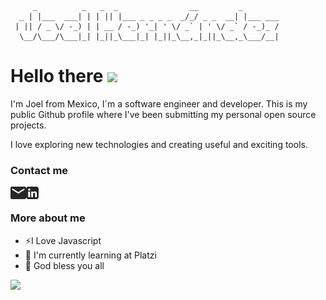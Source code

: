 ```
     _          _   _  _                __         _
  _ | |___  ___| | | || |___ _ _ _ _  _/_/ _ _  __| |___ ___
 | || / _ \/ -_) | | __ / -_) '_| ' \/ _` | ' \/ _` / -_)_ /
  \__/\___/\___|_| |_||_\___|_| |_||_\__,_|_||_\__,_\___/__|

```

# Hello there <img src="https://media.giphy.com/media/hvRJCLFzcasrR4ia7z/giphy.gif" width="4%">

I'm Joel from Mexico, I´m a software engineer and developer. This is my public Github profile where I've been submitting my personal open source projects.

I love exploring new technologies and creating useful and exciting tools.

### Contact me

<a href="mailto:joel.programador@gmail.com">
    <picture>
        <source media="(prefers-color-scheme: dark)" srcset="https://github.com/JoelHernandez343/JoelHernandez343/blob/a9857eb1e7c4c6bb4108d8d4fc0a9d5d2e6df70c/.github/images/email-dark.png?raw=true">
        <source media="(prefers-color-scheme: light)" srcset="https://github.com/JoelHernandez343/JoelHernandez343/blob/main/.github/images/email-light.png?raw=true">
        <img alt="Shows an illustrated sun in light color mode and a moon with stars in dark color mode." src="https://github.com/JoelHernandez343/JoelHernandez343/blob/main/.github/images/email-light.png?raw=true" height="20px" align="left">
    </picture>
</a>

<a href="https://www.linkedin.com/in/joelhernandez33">
    <picture>
        <source media="(prefers-color-scheme: dark)" srcset="https://github.com/JoelHernandez343/JoelHernandez343/blob/main/.github/images/in-dark.png?raw=true">
        <source media="(prefers-color-scheme: light)" srcset="https://github.com/JoelHernandez343/JoelHernandez343/blob/main/.github/images/in-light.png?raw=true">
        <img alt="Shows an illustrated sun in light color mode and a moon with stars in dark color mode." src="https://github.com/JoelHernandez343/JoelHernandez343/blob/main/.github/images/in-light.png?raw=true" height="20px" align="left">
    </picture>
</a>

<br/>

### More about me

-   ⚡I Love Javascript
-   🌱 I'm currently learning at Platzi
-   💬 God bless you all

![](https://github-readme-stats.vercel.app/api/top-langs/?username=JoelHernandez343&theme=dark&hide_border=false&include_all_commits=true&count_private=true&layout=compact)

